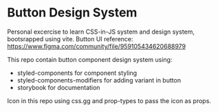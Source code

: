 # Button Design System

Personal excercise to learn CSS-in-JS system and design system, bootsrapped using vite.
Button UI reference: https://www.figma.com/community/file/959105434620688979

This repo contain button component design system using:
* styled-components for component styling
* styled-components-modifiers for adding variant in button
* storybook for documentation

Icon in this repo using css.gg and prop-types to pass the icon as props.


